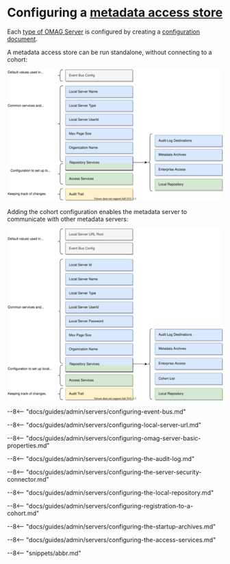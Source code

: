 <!-- SPDX-License-Identifier: CC-BY-4.0 -->
<!-- Copyright Contributors to the Egeria project 2020. -->

# Configuring a [metadata access store](/concepts/metadata-access-store)

Each [type of OMAG Server](/concepts/omag-server/#types-of-omag-server) is configured by creating a [configuration document](/concepts/configuration-document).

A metadata access store can be run standalone, without connecting to a cohort:

![Standalone metadata access store](standalone-metadata-access-store-config.svg)

Adding the cohort configuration enables the metadata server to communicate with other metadata
servers:

![Connected metadata access store](connected-metadata-access-store-config.svg)

--8<-- "docs/guides/admin/servers/configuring-event-bus.md"

--8<-- "docs/guides/admin/servers/configuring-local-server-url.md"

--8<-- "docs/guides/admin/servers/configuring-omag-server-basic-properties.md"

--8<-- "docs/guides/admin/servers/configuring-the-audit-log.md"

--8<-- "docs/guides/admin/servers/configuring-the-server-security-connector.md"

--8<-- "docs/guides/admin/servers/configuring-the-local-repository.md"

--8<-- "docs/guides/admin/servers/configuring-registration-to-a-cohort.md"

--8<-- "docs/guides/admin/servers/configuring-the-startup-archives.md"

--8<-- "docs/guides/admin/servers/configuring-the-access-services.md"

--8<-- "snippets/abbr.md"
